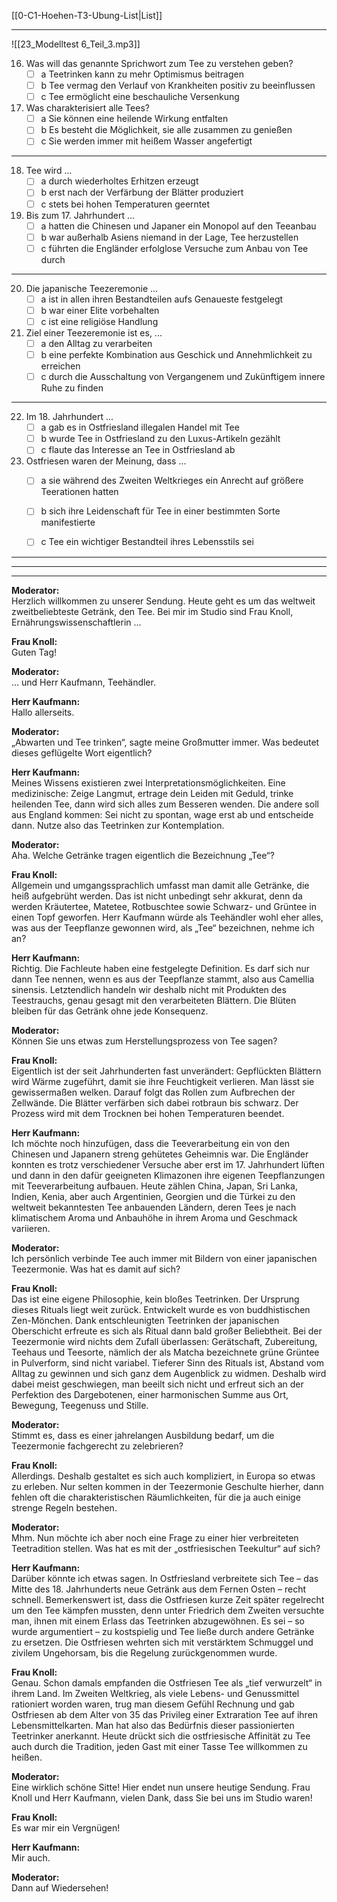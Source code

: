 [[0-C1-Hoehen-T3-Ubung-List|List]]

---

![[23_Modelltest 6_Teil_3.mp3]]

16. Was will das genannte Sprichwort zum Tee zu verstehen geben?
    - [ ] a Teetrinken kann zu mehr Optimismus beitragen
    - [ ] b Tee vermag den Verlauf von Krankheiten positiv zu beeinflussen
    - [ ] c Tee ermöglicht eine beschauliche Versenkung

17. Was charakterisiert alle Tees?
    - [ ] a Sie können eine heilende Wirkung entfalten
    - [ ] b Es besteht die Möglichkeit, sie alle zusammen zu genießen
    - [ ] c Sie werden immer mit heißem Wasser angefertigt

---

18. Tee wird ...
    - [ ] a durch wiederholtes Erhitzen erzeugt
    - [ ] b erst nach der Verfärbung der Blätter produziert
    - [ ] c stets bei hohen Temperaturen geerntet

19. Bis zum 17. Jahrhundert ...
    - [ ] a hatten die Chinesen und Japaner ein Monopol auf den Teeanbau
    - [ ] b war außerhalb Asiens niemand in der Lage, Tee herzustellen
    - [ ] c führten die Engländer erfolglose Versuche zum Anbau von Tee durch

---

20. Die japanische Teezeremonie ...
    - [ ] a ist in allen ihren Bestandteilen aufs Genaueste festgelegt
    - [ ] b war einer Elite vorbehalten
    - [ ] c ist eine religiöse Handlung

21. Ziel einer Teezeremonie ist es, ...
    - [ ] a den Alltag zu verarbeiten
    - [ ] b eine perfekte Kombination aus Geschick und Annehmlichkeit zu erreichen
    - [ ] c durch die Ausschaltung von Vergangenem und Zukünftigem innere Ruhe zu finden

---

22. Im 18. Jahrhundert ...
    - [ ] a gab es in Ostfriesland illegalen Handel mit Tee
    - [ ] b wurde Tee in Ostfriesland zu den Luxus-Artikeln gezählt
    - [ ] c flaute das Interesse an Tee in Ostfriesland ab

23. Ostfriesen waren der Meinung, dass ...
    - [ ] a sie während des Zweiten Weltkrieges ein Anrecht auf größere Teerationen hatten
    - [ ] b sich ihre Leidenschaft für Tee in einer bestimmten Sorte manifestierte
    - [ ] c Tee ein wichtiger Bestandteil ihres Lebensstils sei


---
---
---

**Moderator:**  
Herzlich willkommen zu unserer Sendung. Heute geht es um das weltweit zweitbeliebteste Getränk, den Tee. Bei mir im Studio sind Frau Knoll, Ernährungswissenschaftlerin …

**Frau Knoll:**  
Guten Tag!

**Moderator:**  
… und Herr Kaufmann, Teehändler.

**Herr Kaufmann:**  
Hallo allerseits.

**Moderator:**  
„Abwarten und Tee trinken“, sagte meine Großmutter immer. Was bedeutet dieses geflügelte Wort eigentlich?

**Herr Kaufmann:**  
Meines Wissens existieren zwei Interpretationsmöglichkeiten. Eine medizinische: Zeige Langmut, ertrage dein Leiden mit Geduld, trinke heilenden Tee, dann wird sich alles zum Besseren wenden. Die andere soll aus England kommen: Sei nicht zu spontan, wage erst ab und entscheide dann. Nutze also das Teetrinken zur Kontemplation.

**Moderator:**  
Aha. Welche Getränke tragen eigentlich die Bezeichnung „Tee“?

**Frau Knoll:**  
Allgemein und umgangssprachlich umfasst man damit alle Getränke, die heiß aufgebrüht werden. Das ist nicht unbedingt sehr akkurat, denn da werden Kräutertee, Matetee, Rotbuschtee sowie Schwarz- und Grüntee in einen Topf geworfen. Herr Kaufmann würde als Teehändler wohl eher alles, was aus der Teepflanze gewonnen wird, als „Tee“ bezeichnen, nehme ich an?

**Herr Kaufmann:**  
Richtig. Die Fachleute haben eine festgelegte Definition. Es darf sich nur dann Tee nennen, wenn es aus der Teepflanze stammt, also aus Camellia sinensis. Letztendlich handeln wir deshalb nicht mit Produkten des Teestrauchs, genau gesagt mit den verarbeiteten Blättern. Die Blüten bleiben für das Getränk ohne jede Konsequenz.

**Moderator:**  
Können Sie uns etwas zum Herstellungsprozess von Tee sagen?

**Frau Knoll:**  
Eigentlich ist der seit Jahrhunderten fast unverändert: Gepflückten Blättern wird Wärme zugeführt, damit sie ihre Feuchtigkeit verlieren. Man lässt sie gewissermaßen welken. Darauf folgt das Rollen zum Aufbrechen der Zellwände. Die Blätter verfärben sich dabei rotbraun bis schwarz. Der Prozess wird mit dem Trocknen bei hohen Temperaturen beendet.

**Herr Kaufmann:**  
Ich möchte noch hinzufügen, dass die Teeverarbeitung ein von den Chinesen und Japanern streng gehütetes Geheimnis war. Die Engländer konnten es trotz verschiedener Versuche aber erst im 17. Jahrhundert lüften und dann in den dafür geeigneten Klimazonen ihre eigenen Teepflanzungen mit Teeverarbeitung aufbauen. Heute zählen China, Japan, Sri Lanka, Indien, Kenia, aber auch Argentinien, Georgien und die Türkei zu den weltweit bekanntesten Tee anbauenden Ländern, deren Tees je nach klimatischem Aroma und Anbauhöhe in ihrem Aroma und Geschmack variieren.

**Moderator:**  
Ich persönlich verbinde Tee auch immer mit Bildern von einer japanischen Teezermonie. Was hat es damit auf sich?

**Frau Knoll:**  
Das ist eine eigene Philosophie, kein bloßes Teetrinken. Der Ursprung dieses Rituals liegt weit zurück. Entwickelt wurde es von buddhistischen Zen-Mönchen. Dank entschleunigten Teetrinken der japanischen Oberschicht erfreute es sich als Ritual dann bald großer Beliebtheit. Bei der Teezermonie wird nichts dem Zufall überlassen: Gerätschaft, Zubereitung, Teehaus und Teesorte, nämlich der als Matcha bezeichnete grüne Grüntee in Pulverform, sind nicht variabel. Tieferer Sinn des Rituals ist, Abstand vom Alltag zu gewinnen und sich ganz dem Augenblick zu widmen. Deshalb wird dabei meist geschwiegen, man beeilt sich nicht und erfreut sich an der Perfektion des Dargebotenen, einer harmonischen Summe aus Ort, Bewegung, Teegenuss und Stille.

**Moderator:**  
Stimmt es, dass es einer jahrelangen Ausbildung bedarf, um die Teezermonie fachgerecht zu zelebrieren?

**Frau Knoll:**  
Allerdings. Deshalb gestaltet es sich auch kompliziert, in Europa so etwas zu erleben. Nur selten kommen in der Teezermonie Geschulte hierher, dann fehlen oft die charakteristischen Räumlichkeiten, für die ja auch einige strenge Regeln bestehen.

**Moderator:**  
Mhm. Nun möchte ich aber noch eine Frage zu einer hier verbreiteten Teetradition stellen. Was hat es mit der „ostfriesischen Teekultur“ auf sich?

**Herr Kaufmann:**  
Darüber könnte ich etwas sagen. In Ostfriesland verbreitete sich Tee – das Mitte des 18. Jahrhunderts neue Getränk aus dem Fernen Osten – recht schnell. Bemerkenswert ist, dass die Ostfriesen kurze Zeit später regelrecht um den Tee kämpfen mussten, denn unter Friedrich dem Zweiten versuchte man, ihnen mit einem Erlass das Teetrinken abzugewöhnen. Es sei – so wurde argumentiert – zu kostspielig und Tee ließe durch andere Getränke zu ersetzen. Die Ostfriesen wehrten sich mit verstärktem Schmuggel und zivilem Ungehorsam, bis die Regelung zurückgenommen wurde.

**Frau Knoll:**  
Genau. Schon damals empfanden die Ostfriesen Tee als „tief verwurzelt“ in ihrem Land. Im Zweiten Weltkrieg, als viele Lebens- und Genussmittel rationiert worden waren, trug man diesem Gefühl Rechnung und gab Ostfriesen ab dem Alter von 35 das Privileg einer Extra­ration Tee auf ihren Lebensmittelkarten. Man hat also das Bedürfnis dieser passionierten Teetrinker anerkannt. Heute drückt sich die ostfriesische Affinität zu Tee auch durch die Tradition, jeden Gast mit einer Tasse Tee willkommen zu heißen.

**Moderator:**  
Eine wirklich schöne Sitte! Hier endet nun unsere heutige Sendung. Frau Knoll und Herr Kaufmann, vielen Dank, dass Sie bei uns im Studio waren!

**Frau Knoll:**  
Es war mir ein Vergnügen!

**Herr Kaufmann:**  
Mir auch.

**Moderator:**  
Dann auf Wiedersehen!